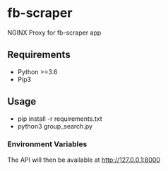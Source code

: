 # fb-scraper

NGINX Proxy for fb-scraper app

## Requirements
* Python >=3.6
* Pip3
## Usage

* pip install -r requirements.txt
* python3 group_search.py

### Environment Variables

The API will then be available at http://127.0.0.1:8000
